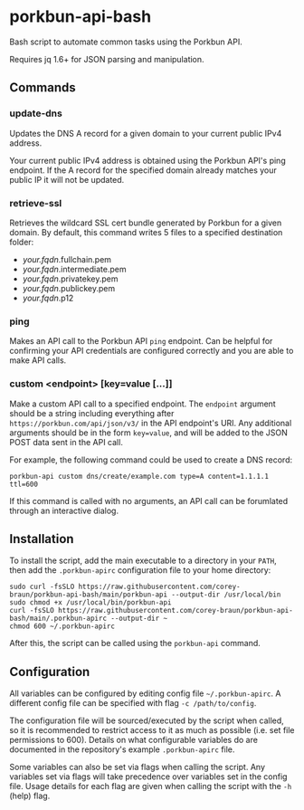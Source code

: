 # porkbun-api-bash
Bash script to automate common tasks using the Porkbun API.

Requires jq 1.6+ for JSON parsing and manipulation.

## Commands
### update-dns
Updates the DNS A record for a given domain to your current public IPv4 address.

Your current public IPv4 address is obtained using the Porkbun API's ping endpoint.
If the A record for the specified domain already matches your public IP it will not be updated.

### retrieve-ssl
Retrieves the wildcard SSL cert bundle generated by Porkbun for a given domain.
By default, this command writes 5 files to a specified destination folder:
- _your.fqdn_.fullchain.pem
- _your.fqdn_.intermediate.pem
- _your.fqdn_.privatekey.pem
- _your.fqdn_.publickey.pem
- _your.fqdn_.p12

### ping
Makes an API call to the Porkbun API `ping` endpoint.
Can be helpful for confirming your API credentials are configured correctly and you are able to make API calls.

### custom \<endpoint> [key=value [...]]
Make a custom API call to a specified endpoint. The `endpoint` argument should be a string including everything after `https://porkbun.com/api/json/v3/` in the API endpoint's URI. Any additional arguments should be in the form `key=value`, and will be added to the JSON POST data sent in the API call.

For example, the following command could be used to create a DNS record:
```
porkbun-api custom dns/create/example.com type=A content=1.1.1.1 ttl=600
```

If this command is called with no arguments, an API call can be forumlated through an interactive dialog.

## Installation
To install the script, add the main executable to a directory in your `PATH`, then add the `.porkbun-apirc` configuration file to your home directory:
```
sudo curl -fsSLO https://raw.githubusercontent.com/corey-braun/porkbun-api-bash/main/porkbun-api --output-dir /usr/local/bin
sudo chmod +x /usr/local/bin/porkbun-api
curl -fsSLO https://raw.githubusercontent.com/corey-braun/porkbun-api-bash/main/.porkbun-apirc --output-dir ~
chmod 600 ~/.porkbun-apirc
```

After this, the script can be called using the `porkbun-api` command.

## Configuration
All variables can be configured by editing config file `~/.porkbun-apirc`. A different config file can be specified with flag `-c /path/to/config`.

The configuration file will be sourced/executed by the script when called, so it is recommended to restrict access to it as much as possible (i.e. set file permissions to 600). Details on what configurable variables do are documented in the repository's example `.porkbun-apirc` file.

Some variables can also be set via flags when calling the script. Any variables set via flags will take precedence over variables set in the config file. Usage details for each flag are given when calling the script with the `-h` (help) flag.
